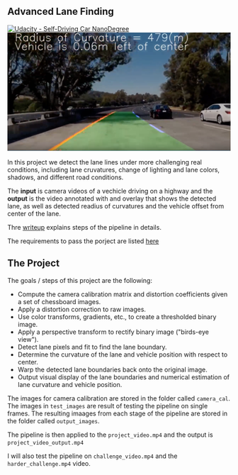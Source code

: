 ## Advanced Lane Finding
[![Udacity - Self-Driving Car NanoDegree](https://s3.amazonaws.com/udacity-sdc/github/shield-carnd.svg)](http://www.udacity.com/drive)
![Lanes Image](./examples/example_output2.png)

In this project we detect the lane lines under more challenging real conditions, including lane cruvatures, change of lighting and lane colors, shadows, and different road conditions. 

The **input** is camera videos of a vechicle driving on a highway and the **output** is the video annotated with and overlay that shows the detected lane, as well as detected readius of curvatures and the vehicle offset from center of the lane. 

Thre [writeup](https://github.com/zardosht/udacity_selfdriving_car/blob/master/P2_Advanced_Lane_Finding/writeup_template.md) explains steps of the pipeline in details. 

The requirements to pass the porject are listed [here](./P2_Project_Rubric.pdf)


The Project
---

The goals / steps of this project are the following:

* Compute the camera calibration matrix and distortion coefficients given a set of chessboard images.
* Apply a distortion correction to raw images.
* Use color transforms, gradients, etc., to create a thresholded binary image.
* Apply a perspective transform to rectify binary image ("birds-eye view").
* Detect lane pixels and fit to find the lane boundary.
* Determine the curvature of the lane and vehicle position with respect to center.
* Warp the detected lane boundaries back onto the original image.
* Output visual display of the lane boundaries and numerical estimation of lane curvature and vehicle position.

The images for camera calibration are stored in the folder called `camera_cal`.  The images in `test_images` are result of testing the pipeline on single frames.  The resulting imaages from each stage of the pipeline are stored in the folder called `output_images`. 

The pipeline is then applied to the `project_video.mp4` and the output is `project_video_output.mp4` 


I will also test the pipeline on `challenge_video.mp4` and the `harder_challenge.mp4` video. 



